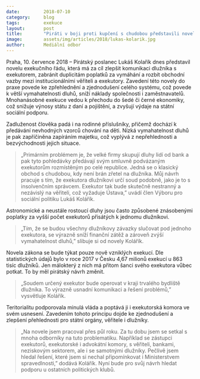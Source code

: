 ```yaml
---
date:         2018-07-10
category:     blog
tags:         exekuce
layout:       post
title:        "Piráti v boji proti kupčení s chudobou představili novelu exekučního řádu"
image:        assets/img/articles/2018/lukas-kolarik.jpg
author:       Mediální odbor
---
```



Praha, 10. července 2018 – Pirátský poslanec Lukáš Kolařík dnes představil novelu exekučního řádu, která má za cíl zlepšit komunikaci dlužníka s exekutorem, zabránit duplicitám poplatků za vymáhání a rozbít obchodní vazby mezi institucionálními věřiteli a exekutory. Zavedení této novely do praxe povede ke zpřehlednění a zjednodušení celého systému, což povede k větší vymahatelnosti dluhů, sníží náklady společnosti i zaměstnavatelů. Mnohanásobné exekuce vedou k přechodu do šedé či černé ekonomiky, což snižuje výnosy státu z daní a pojištění, a zvyšují výdaje na státní sociální podporu.

Zadluženost člověka padá i na rodinné příslušníky, přičemž dochází k předávání nevhodných vzorců chování na děti. Nízká vymahatelnost dluhů je pak zapříčiněna zapíráním majetku, což vyplývá z nepřehlednosti a bezvýchodnosti jejich situace.

> „Primárním problémem je, že velké firmy skupují dluhy lidí od bank a pak tyto pohledávky předávají svým smluvně podvázaným exekutorům rozmístěným po celé republice. Jedná se o klasický obchod s chudobou, kdy není brán zřetel na dlužníka. Můj návrh pracuje s tím, že exekutora dlužníkovi určí soud podobně, jako je to s insolvenčním správcem. Exekutor tak bude skutečně nestranný a nezávislý na věřiteli, což vyžaduje Ústava,” 
uvádí člen Výboru pro sociální politiku Lukáš Kolářík.

Astronomické a neustále rostoucí dluhy jsou často způsobené znásobenými poplatky za vyšší počet exekutorů přisátých k jednomu dlužníkovi. 
> „Tím, že se budou všechny dlužníkovy závazky slučovat pod jednoho exekutora, se výrazně sníží finanční zátěž a zároveň zvýší vymahatelnost dluhů,” slibuje si od novely Kolářík.

Novela zákona se bude týkat pouze nově vzniklých exekucí. Dle statistických údajů bylo v roce 2017 v Česku 4,67 milionů exekucí u 863 tisíc dlužníků. Jen málokterý z nich má přitom šanci svého exekutora vůbec potkat. To by měl pirátský návrh změnit.
> „Soudem určený exekutor bude operovat v kraji trvalého bydliště dlužníka. To výrazně usnadní komunikaci a řešení problémů,” vysvětluje Kolářík.

Teritorialitu podporovala minulá vláda a poptává ji i exekutorská komora ve svém usnesení. Zavedením tohoto principu dojde ke zjednodušení a zlepšení přehlednosti pro státní orgány, věřitele i dlužníky.

> „Na novele jsem pracoval přes půl roku. Za tu dobu jsem se setkal  s mnoha odborníky na tuto problematiku. Například se zástupci exekutorů, exekutorské i advokátní komory, s věřiteli, bankami, neziskovým sektorem, ale i se samotnými dlužníky. Pečlivě jsem hledal řešení, které jsem si nechal připomínkovat i Ministerstvem spravedlnosti,” 
dodává Kolářík. Nyní bude pro svůj návrh hledat podporu u ostatních politických klubů.
